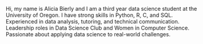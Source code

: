 Hi, my name is Alicia Bierly and I am a third year data science student at the University of Oregon. I have strong skills in Python, R, C, and SQL. Experienced in data analysis, tutoring, and technical communication. Leadership roles in Data Science Club and Women in Computer Science. Passionate about applying data science to real-world challenges.
